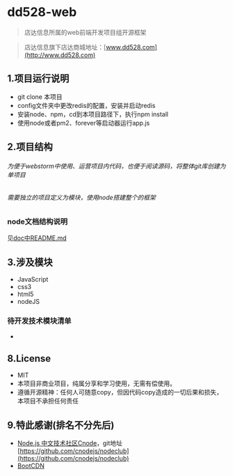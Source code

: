 # dd528-web
 > 店达信息所属的web前端开发项目组开源框架
 
 > 店达信息旗下店达商城地址：[www.dd528.com](http://www.dd528.com)

## 1.项目运行说明
* git clone 本项目
* config文件夹中更改redis的配置，安装并启动redis
* 安装node、npm，cd到本项目路径下，执行npm install
* 使用node或者pm2、forever等启动器运行app.js

## 2.项目结构
###### 为便于webstorm中使用、运营项目内代码，也便于阅读源码，将整体git库创建为单项目
###### 需要独立的项目定义为模块，使用node搭建整个的框架
### node文档结构说明
 见[doc中README.md](./doc)
## 3.涉及模块
* JavaScript
* css3
* html5
* nodeJS
### 待开发技术模块清单
* 

## 8.License
* MIT
* 本项目非商业项目，纯属分享和学习使用，无需有偿使用。
* 遵循开源精神：任何人可随意copy，但因代码copy造成的一切后果和损失，本项目不承担任何责任

## 9.特此感谢(排名不分先后)
* [Node.js 中文技术社区Cnode](http://cnodejs.org/)，git地址[https://github.com/cnodejs/nodeclub](https://github.com/cnodejs/nodeclub)
* [BootCDN](http://www.bootcdn.cn/)
